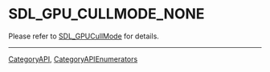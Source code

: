# SDL_GPU_CULLMODE_NONE

Please refer to [SDL_GPUCullMode](SDL_GPUCullMode) for details.

----
[CategoryAPI](CategoryAPI), [CategoryAPIEnumerators](CategoryAPIEnumerators)

